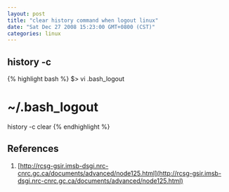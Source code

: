 ```yaml
---
layout: post
title: "clear history command when logout linux"
date: "Sat Dec 27 2008 15:23:00 GMT+0800 (CST)"
categories: linux
---
```


history -c
-----

{% highlight bash %}
$> vi .bash_logout
# ~/.bash_logout

history -c
clear
{% endhighlight %}

References
-----

1. [http://rcsg-gsir.imsb-dsgi.nrc-cnrc.gc.ca/documents/advanced/node125.html](http://rcsg-gsir.imsb-dsgi.nrc-cnrc.gc.ca/documents/advanced/node125.html)
